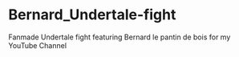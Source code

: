 # Bernard_Undertale-fight
 Fanmade Undertale fight featuring Bernard le pantin de bois for my YouTube Channel
